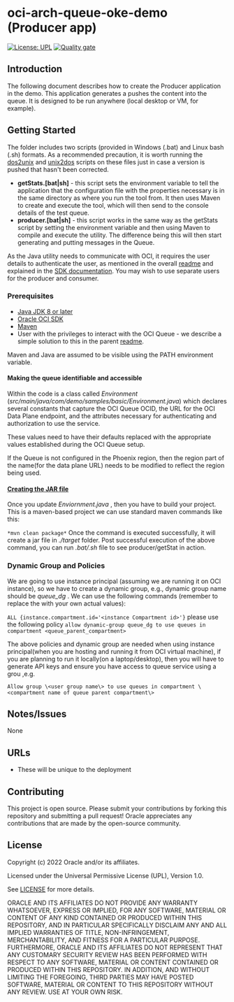 # oci-arch-queue-oke-demo (Producer app)

[![License: UPL](https://img.shields.io/badge/license-UPL-green)](https://img.shields.io/badge/license-UPL-green) [![Quality gate](https://sonarcloud.io/api/project_badges/quality_gate?project=oracle-devrel_oci-arch-queue-oke-demo)](https://sonarcloud.io/dashboard?id=oracle-devrel_oci-arch-queue-oke-demo)

## Introduction

The following document describes how to create the Producer application in the demo. This application generates a pushes the content into the queue. It is designed to be run anywhere (local desktop or VM, for example).

## Getting Started

The folder includes two scripts (provided in Windows (.bat) and Linux bash (.sh) formats. As a recommended precaution, it is worth running the [dos2unix](https://docs.oracle.com/cd/E26502_01/html/E29030/dos2unix-1.html) and [unix2dos](https://docs.oracle.com/cd/E36784_01/html/E36870/unix2dos-1.html) scripts on these files just in case a version is pushed that hasn't been corrected.

- **getStats.[bat|sh]** - this script sets the environment variable to tell the application that the configuration file with the properties necessary is in the same directory as where you run the tool from.  It then uses Maven to create and execute the tool, which will then send to the console details of the test queue.
- **producer.[bat|sh]** - this script works in the same way as the getStats script by setting the environment variable and then using Maven to compile and execute the utility. The difference being this will then start generating and putting messages in the Queue.

As the Java utility needs to communicate with OCI, it requires the user details to authenticate the user, as mentioned in the overall [readme](../README.md) and explained in the [ SDK documentation](https://docs.oracle.com/en-us/iaas/Content/API/Concepts/apisigningkey.htm). You may wish to use separate users for the producer and consumer.

### Prerequisites

- [Java JDK 8 or later](https://www.oracle.com/java/technologies/downloads/)
- [Oracle OCI SDK](https://docs.oracle.com/en-us/iaas/Content/API/SDKDocs/javasdk.htm)
- [Maven](https://maven.apache.org/download.cgi)
- User with the privileges to interact with the OCI Queue - we describe a simple solution to this in the parent [readme](../README.md).

Maven and Java are assumed to be visible using the PATH environment variable.

#### Making the queue identifiable and accessible

Within the code is a class called *Environment* (*src/main/java/com/demo/samples/basic/Environment.java*) which declares several constants that capture the OCI Queue OCID, the URL for the OCI Data Plane endpoint, and the attributes necessary for authenticating and authorization to use the service.

These values need to have their defaults replaced with the appropriate values established during the OCI Queue setup.

If the Queue is not configured in the Phoenix region, then the region part of the name(for the data plane URL) needs to be modified to reflect the region being used.

#### <u>Creating the JAR file</u>

Once you update *Enviornment.java* , then you have to build your project.
This is a maven-based project we can use standard maven commands like this:

`*mvn clean package*`
Once the command is executed successfully, it will create a jar file in *./target* folder.
Post successful execution of the above command, you can run *.bat/.sh* file to see producer/getStat in action.

### Dynamic Group and Policies


We are going to use instance principal (assuming we are running it on OCI instance), so we have to create a dynamic group, e.g., dynamic group name should be *queue_dg* . We can use the following commands (remember to replace the <values> with your own actual values):

`ALL {instance.compartment.id='<instance Compartment id>'}`
please use the following policy
`allow dynamic-group queue_dg to use queues in compartment <queue_parent_compartment>`


The above policies and dynamic group are needed when using instance principal(when you are hosting and running it from OCI virtual machine), if you are planning to run it locally(on a laptop/desktop), then you will have to generate API keys and ensure you have access to queue service using a grou ,e.g. 

`Allow group \<user group name\> to use queues in compartment \<compartment name of queue parent compartment\>`


## Notes/Issues

None

## URLs

* These will be unique to the deployment

## Contributing

This project is open source.  Please submit your contributions by forking this repository and submitting a pull request!  Oracle appreciates any contributions that are made by the open-source community.

## License

Copyright (c) 2022 Oracle and/or its affiliates.

Licensed under the Universal Permissive License (UPL), Version 1.0.

See [LICENSE](LICENSE) for more details.

ORACLE AND ITS AFFILIATES DO NOT PROVIDE ANY WARRANTY WHATSOEVER, EXPRESS OR IMPLIED, FOR ANY SOFTWARE, MATERIAL OR CONTENT OF ANY KIND CONTAINED OR PRODUCED WITHIN THIS REPOSITORY, AND IN PARTICULAR SPECIFICALLY DISCLAIM ANY AND ALL IMPLIED WARRANTIES OF TITLE, NON-INFRINGEMENT, MERCHANTABILITY, AND FITNESS FOR A PARTICULAR PURPOSE.  FURTHERMORE, ORACLE AND ITS AFFILIATES DO NOT REPRESENT THAT ANY CUSTOMARY SECURITY REVIEW HAS BEEN PERFORMED WITH RESPECT TO ANY SOFTWARE, MATERIAL OR CONTENT CONTAINED OR PRODUCED WITHIN THIS REPOSITORY. IN ADDITION, AND WITHOUT LIMITING THE FOREGOING, THIRD PARTIES MAY HAVE POSTED SOFTWARE, MATERIAL OR CONTENT TO THIS REPOSITORY WITHOUT ANY REVIEW. USE AT YOUR OWN RISK. 
